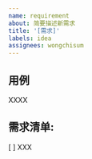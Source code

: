 ```yaml
---
name: requirement
about: 简要描述新需求
title: '[需求]'
labels: idea
assignees: wongchisum
---
```


## 用例

XXXX

## 需求清单:

[ ] XXX
